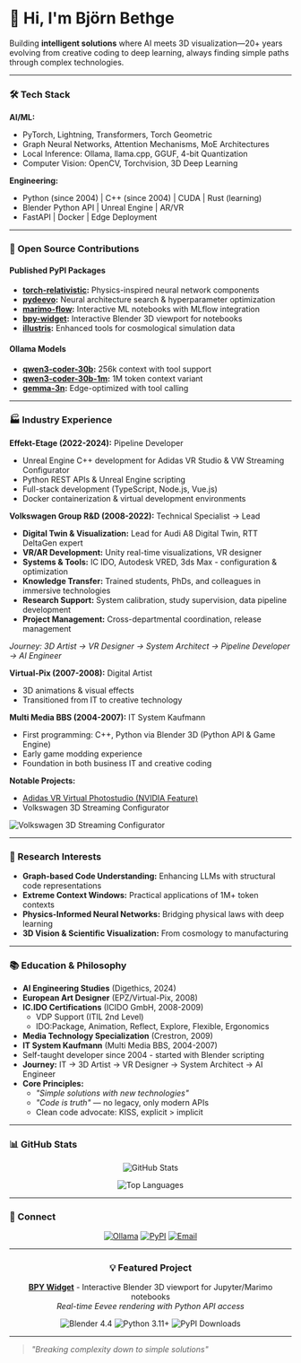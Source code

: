 # 👋 Hi, I'm Björn Bethge

Building **intelligent solutions** where AI meets 3D visualization—20+ years evolving from creative coding to deep learning, always finding simple paths through complex technologies.

---

### 🛠️ Tech Stack

**AI/ML:**
- PyTorch, Lightning, Transformers, Torch Geometric
- Graph Neural Networks, Attention Mechanisms, MoE Architectures
- Local Inference: Ollama, llama.cpp, GGUF, 4-bit Quantization
- Computer Vision: OpenCV, Torchvision, 3D Deep Learning

**Engineering:**
- Python (since 2004) | C++ (since 2004) | CUDA | Rust (learning)
- Blender Python API | Unreal Engine | AR/VR
- FastAPI | Docker | Edge Deployment

---

### 🚀 Open Source Contributions

#### Published PyPI Packages
- **[torch-relativistic](https://pypi.org/project/torch-relativistic/):** Physics-inspired neural network components
- **[pydeevo](https://pypi.org/project/pydeevo/):** Neural architecture search & hyperparameter optimization
- **[marimo-flow](https://pypi.org/project/marimo-flow/):** Interactive ML notebooks with MLflow integration
- **[bpy-widget](https://pypi.org/project/bpy-widget/):** Interactive Blender 3D viewport for notebooks
- **[illustris](https://pypi.org/project/illustris/):** Enhanced tools for cosmological simulation data

#### Ollama Models
- **[qwen3-coder-30b](https://ollama.com/bjoernb/qwen3-coder-30b):** 256k context with tool support
- **[qwen3-coder-30b-1m](https://ollama.com/bjoernb/qwen3-coder-30b-1m):** 1M token context variant
- **[gemma-3n](https://ollama.com/bjoernb/gemma-3n):** Edge-optimized with tool calling

---

### 🏭 Industry Experience

**Effekt-Etage (2022-2024):** Pipeline Developer
- Unreal Engine C++ development for Adidas VR Studio & VW Streaming Configurator
- Python REST APIs & Unreal Engine scripting
- Full-stack development (TypeScript, Node.js, Vue.js)
- Docker containerization & virtual development environments

**Volkswagen Group R&D (2008-2022):** Technical Specialist → Lead
- **Digital Twin & Visualization:** Lead for Audi A8 Digital Twin, RTT DeltaGen expert
- **VR/AR Development:** Unity real-time visualizations, VR designer
- **Systems & Tools:** IC IDO, Autodesk VRED, 3ds Max - configuration & optimization
- **Knowledge Transfer:** Trained students, PhDs, and colleagues in immersive technologies
- **Research Support:** System calibration, study supervision, data pipeline development
- **Project Management:** Cross-departmental coordination, release management

*Journey: 3D Artist → VR Designer → System Architect → Pipeline Developer → AI Engineer*

**Virtual-Pix (2007-2008):** Digital Artist
- 3D animations & visual effects
- Transitioned from IT to creative technology

**Multi Media BBS (2004-2007):** IT System Kaufmann
- First programming: C++, Python via Blender 3D (Python API & Game Engine)
- Early game modding experience
- Foundation in both business IT and creative coding

**Notable Projects:**
- [Adidas VR Virtual Photostudio (NVIDIA Feature)](https://blogs.nvidia.com/blog/covision-adidas-rtx-ai/)
- Volkswagen 3D Streaming Configurator

![Volkswagen 3D Streaming Configurator](https://www.gorillastreaming.com/images/imac/IMAC_ID7.webp)

---

### 🎯 Research Interests

- **Graph-based Code Understanding:** Enhancing LLMs with structural code representations
- **Extreme Context Windows:** Practical applications of 1M+ token contexts
- **Physics-Informed Neural Networks:** Bridging physical laws with deep learning
- **3D Vision & Scientific Visualization:** From cosmology to manufacturing

---

### 📚 Education & Philosophy

- **AI Engineering Studies** (Digethics, 2024)
- **European Art Designer** (EPZ/Virtual-Pix, 2008)
- **IC.IDO Certifications** (ICIDO GmbH, 2008-2009)
  - VDP Support (ITIL 2nd Level)
  - IDO:Package, Animation, Reflect, Explore, Flexible, Ergonomics
- **Media Technology Specialization** (Crestron, 2009)
- **IT System Kaufmann** (Multi Media BBS, 2004-2007)
- Self-taught developer since 2004 - started with Blender scripting
- **Journey:** IT → 3D Artist → VR Designer → System Architect → AI Engineer
- **Core Principles:** 
  - *"Simple solutions with new technologies"*
  - *"Code is truth"* — no legacy, only modern APIs
  - Clean code advocate: KISS, explicit > implicit

---

### 📊 GitHub Stats

<div align="center">
  
![GitHub Stats](https://github-readme-stats.vercel.app/api?username=bjoernbethge&show_icons=true&theme=dark&hide_border=true&include_all_commits=true)

![Top Languages](https://github-readme-stats.vercel.app/api/top-langs/?username=bjoernbethge&layout=compact&theme=dark&hide_border=true)

</div>

---

### 🔗 Connect

<div align="center">

[![Ollama](https://img.shields.io/badge/Ollama-bjoernb-1a1a1a?style=for-the-badge&logo=data:image/svg+xml;base64,PHN2ZyB3aWR0aD0iMjQiIGhlaWdodD0iMjQiIHZpZXdCb3g9IjAgMCAyNCAyNCIgZmlsbD0ibm9uZSIgeG1sbnM9Imh0dHA6Ly93d3cudzMub3JnLzIwMDAvc3ZnIj4KPHBhdGggZD0iTTEyIDJDNi40OCAyIDIgNi40OCAyIDEyUzYuNDggMjIgMTIgMjJTMjIgMTcuNTIgMjIgMTJTMTcuNTIgMiAxMiAyWiIgZmlsbD0id2hpdGUiLz4KPC9zdmc+)](https://ollama.com/bjoernb)
[![PyPI](https://img.shields.io/badge/PyPI-BjoernBethge-3775A9?style=for-the-badge&logo=pypi&logoColor=white)](https://pypi.org/user/BjoernBethge/)
[![Email](https://img.shields.io/badge/Email-Contact-EA4335?style=for-the-badge&logo=gmail&logoColor=white)](mailto:bjoern.bethge@gmail.com)

</div>

---

<div align="center">
  
### 💡 Featured Project

**[BPY Widget](https://github.com/bjoernbethge/bpy-widget)** - Interactive Blender 3D viewport for Jupyter/Marimo notebooks  
*Real-time Eevee rendering with Python API access*

<img src="https://img.shields.io/badge/Blender-4.4-orange.svg" alt="Blender 4.4" />
<img src="https://img.shields.io/badge/Python-3.11+-blue.svg" alt="Python 3.11+" />
<img src="https://img.shields.io/pypi/dm/bpy-widget" alt="PyPI Downloads" />

</div>

---

> *"Breaking complexity down to simple solutions"*

